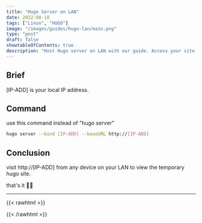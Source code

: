 ```yaml
---
title: "Hugo Server on LAN"
date: 2022-08-18
tags: ["Linux", "HUGO"]
image: "/images/guides/hugo-lan/main.png"
type: "post"
draft: false
showtableOfContents: true
description: "Host Hugo server on LAN with our guide. Access your site locally and improve testing and development capabilities with easy-to-follow steps"
---
```


## Brief

[IP-ADD] is your local IP address.

## Command

use this command instead of "hugo server" 

```bash
hugo server --bind [IP-ADD] --baseURL http://[IP-ADD]
```

## Conclusion

visit http://[IP-ADD] from any device on your LAN to view the temporary hugo site.

that's it ✌🏽

-------------------------------------------------------------
{{< rawhtml >}} 
 
{{< /rawhtml >}}